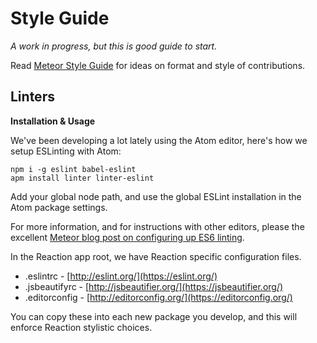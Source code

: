 # Style Guide
_A work in progress, but this is good guide to start._

Read [Meteor Style Guide](https://github.com/meteor/meteor/wiki/Meteor-Style-Guide) for ideas on format and style of contributions.

## Linters
**Installation & Usage**

We've been developing a lot lately using the Atom editor, here's how we setup ESLinting with Atom:

```
npm i -g eslint babel-eslint
apm install linter linter-eslint
```

Add your global node path, and use the global ESLint installation in the Atom package settings.

For more information, and for instructions with other editors, please the excellent [Meteor blog post on configuring up ES6 linting](https://info.meteor.com/blog/set-up-sublime-text-for-meteor-es6-es2015-and-jsx-syntax-and-linting).

In the Reaction app root, we have Reaction specific configuration files.  
- .eslintrc - [http://eslint.org/](https://eslint.org/)
- .jsbeautifyrc - [http://jsbeautifier.org/](https://jsbeautifier.org/)
- .editorconfig - [http://editorconfig.org/](https://editorconfig.org/)

You can copy these into each new package you develop, and this will enforce Reaction stylistic choices.
